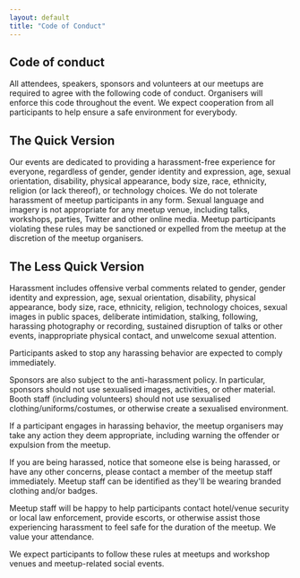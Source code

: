 ```yaml
---
layout: default
title: "Code of Conduct"
---
```

<section class="container mx-auto py-8 px-40 space-y-3">
  <h1 class="text-3xl md:text-4xl font-bold mb-4">Code of conduct</h1>
  

  <p>All attendees, speakers, sponsors and volunteers at our meetups are required to agree with the following code of conduct. Organisers will enforce this code throughout the event. We expect cooperation from all participants to help ensure a safe environment for everybody.</p>

  <h2 class="font-bold text-xl">The Quick Version</h2>

  <p>Our events are dedicated to providing a harassment-free experience for everyone, regardless of gender, gender identity and expression, age, sexual orientation, disability, physical appearance, body size, race, ethnicity, religion (or lack thereof), or technology choices. We do not tolerate harassment of meetup participants in any form. Sexual language and imagery is not appropriate for any meetup venue, including talks, workshops, parties, Twitter and other online media. Meetup participants violating these rules may be sanctioned or expelled from the meetup at the discretion of the meetup organisers.</p>

  <h2 class="font-bold text-xl">The Less Quick Version</h2>

  <p>Harassment includes offensive verbal comments related to gender, gender identity and expression, age, sexual orientation, disability, physical appearance, body size, race, ethnicity, religion, technology choices, sexual images in public spaces, deliberate intimidation, stalking, following, harassing photography or recording, sustained disruption of talks or other events, inappropriate physical contact, and unwelcome sexual attention.</p>

  <p>Participants asked to stop any harassing behavior are expected to comply immediately.</p>

  <p>Sponsors are also subject to the anti-harassment policy. In particular, sponsors should not use sexualised images, activities, or other material. Booth staff (including volunteers) should not use sexualised clothing/uniforms/costumes, or otherwise create a sexualised environment.</p>

  <p>If a participant engages in harassing behavior, the meetup organisers may take any action they deem appropriate, including warning the offender or expulsion from the meetup.</p>

  <p>If you are being harassed, notice that someone else is being harassed, or have any other concerns, please contact a member of the meetup staff immediately. Meetup staff can be identified as they'll be wearing branded clothing and/or badges.</p>

  <p>Meetup staff will be happy to help participants contact hotel/venue security or local law enforcement, provide escorts, or otherwise assist those experiencing harassment to feel safe for the duration of the meetup. We value your attendance.</p>

  <p>We expect participants to follow these rules at meetups and workshop venues and meetup-related social events.</p>
</section>
